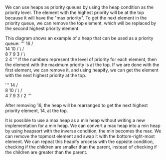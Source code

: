 We can use heaps as priority queues by using the heap condition as the priority level. The element with the highest priority will be at the top because it will have the "max priority". To get the next element in the priority queue, we can remove the top element, which will be replaced by the second highest priority element. 

This diagram shows an example of a heap that can be used as a priority queue:
'''
        16
      /    \
    14      10
   /  \    /  \
  8    7  9    3 
 / \  
2   4
'''
If the numbers represent the level of priority for each element, then the element with the maximum priority is at the top. If we are done with the first element, we can remove it, and using heapify, we can get the element with the next highest priority at the top.

'''
          14
        /    \
       8      10
     /  \    /  \
    4    7  9    3 
   /
  2 
'''

After removing 16, the heap will be rearranged to get the next highest priority element, 14, at the top.


It is possible to use a max heap as a min heap without writing a new implementation for a min heap. We can convert a max heap into a min heap by using heapsort with the inverse condition, the min becomes the max. We can remove the topmost element and swap it with the bottom-right-most element. We can repeat this heapify process with the oppisite condition, checking if the children are smaller than the parent, instead of checking if the children are greater than the parent. 
